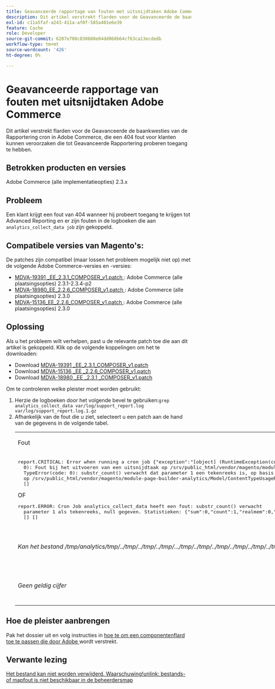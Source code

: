 ```yaml
---
title: Geavanceerde rapportage van fouten met uitsnijdtaken Adobe Commerce
description: Dit artikel verstrekt flarden voor de Geavanceerde de baankwesties van de Rapportering cron in Adobe Commerce, die een 404 fout voor klanten kunnen veroorzaken die tot Geavanceerde Rapportering proberen toegang te hebben.
exl-id: c11a5faf-a243-411a-af0f-585a401e6e39
feature: Cache
role: Developer
source-git-commit: 6287e708c830680e04dd068b64cf63ca13ecdedb
workflow-type: tm+mt
source-wordcount: '426'
ht-degree: 0%

---
```


# Geavanceerde rapportage van fouten met uitsnijdtaken Adobe Commerce

Dit artikel verstrekt flarden voor de Geavanceerde de baankwesties van de Rapportering cron in Adobe Commerce, die een 404 fout voor klanten kunnen veroorzaken die tot Geavanceerde Rapportering proberen toegang te hebben.

## Betrokken producten en versies

Adobe Commerce (alle implementatieopties) 2.3.x

## Probleem

Een klant krijgt een fout van 404 wanneer hij probeert toegang te krijgen tot Advanced Reporting en er zijn fouten in de logboeken die aan `analytics_collect_data job` zijn gekoppeld.

## Compatibele versies van Magento&#39;s:

De patches zijn compatibel (maar lossen het probleem mogelijk niet op) met de volgende Adobe Commerce-versies en -versies:

* [ MDVA-19391 \_EE\_2.3.1\_COMPOSER\_v1.patch ](assets/MDVA-19391_EE_2.3.1_COMPOSER_v1.patch.zip): Adobe Commerce (alle plaatsingsopties) 2.3.1-2.3.4-p2
* [ MDVA-18980\_EE\_2.2.6\_COMPOSER\_v1.patch ](assets/MDVA-18980_EE_2.2.6_COMPOSER_v1.patch.zip): Adobe Commerce (alle plaatsingsopties) 2.3.0
* [ MDVA-15136\_EE\_2.2.6\_COMPOSER\_v1.patch ](assets/MDVA-15136_EE_2.2.6_COMPOSER_v1.patch.zip): Adobe Commerce (alle plaatsingsopties) 2.3.0

## **Oplossing**

Als u het probleem wilt verhelpen, past u de relevante patch toe die aan dit artikel is gekoppeld. Klik op de volgende koppelingen om het te downloaden:

* Download [ MDVA-19391 \_EE\_2.3.1\_COMPOSER\_v1.patch ](assets/MDVA-19391_EE_2.3.1_COMPOSER_v1.patch.zip)
* Download [ MDVA-15136 \_EE \_2.2.6\_COMPOSER\_v1.patch ](assets/MDVA-15136_EE_2.2.6_COMPOSER_v1.patch.zip)
* Download [ MDVA-18980 \_EE \_2.3.1 \_COMPOSER\_v1.patch ](assets/MDVA-18980_EE_2.2.6_COMPOSER_v1.patch.zip)

Om te controleren welke pleister moet worden gebruikt:

<ol><li>Herzie de logboeken door het volgende bevel te gebruiken:<code>grep analytics_collect_data var/log/support_report.log var/log/support_report.log.1.gz</code>
</li><li>Afhankelijk van de fout die u ziet, selecteert u een patch aan de hand van de gegevens in de volgende tabel.<table style="width: 826px;">
<tbody>
<tr>
<td class="wysiwyg-text-align-center">
<p>Fout</p>
</td>
<td class="wysiwyg-text-align-center">Reparatie</td>
</tr>
<tr>
<td>
<pre>report.CRITICAL: Error when running a cron job {"exception":"[object] (RuntimeException(code::
  0): Fout bij het uitvoeren van een uitsnijdtaak op /srv/public_html/vendor/magento/module-cron/Observer/ProcessCronQueueObserver.php:327,
  TypeError(code: 0): substr_count() verwacht dat parameter 1 een tekenreeks is, op basis van null
  op /srv/public_html/vendor/magento/module-page-builder-analytics/Model/ContentTypeUsageReportProvider.php:106)"}
  []</pre>OF<pre>report.ERROR: Cron Job analytics_collect_data heeft een fout: substr_count() verwacht
  parameter 1 als tekenreeks, null gegeven. Statistieken: {"sum":0,"count":1,"realmem":0,"emalloc":0,"realmem_start":224919552,"emalloc_start":216398384}
  [] []</pre>
<p> </p>
</td>
<td>Pas <a href="assets/MDVA-19391_EE_2.3.1_COMPOSER_v1.patch"> MDVA-19391_EE_2.3.1_COMPOSER_v1.patch.zip </a> toe, ontruim geheim voorgeheugen en wacht 24 uren op de baan opnieuw te lopen en opnieuw te proberen.</td>
</tr>
<tr>
<td>
<p><em>Kan het bestand /tmp/analytics/tmp/../tmp/../tmp/../tmp/.../tmp/../tmp/../tmp/../tmp/../tmp/../tmp/../tmp/../tmp/../tmp/../tmp/../tmp/..../tmp/../tmp/../</em></p>
</td>
<td>Pas <a href="assets/MDVA-15136_EE_2.2.6_COMPOSER_v1.patch"> MDVA-15136_EE_2.2.6_COMPOSER_v1.patch.zip </a> toe, ontruim geheim voorgeheugen en wacht 24 uur op de baan opnieuw te lopen en opnieuw te proberen.</td>
</tr>
<tr>
<td><em>Geen geldig cijfer</em></td>
<td>Pas <a href="assets/MDVA-18980_EE_2.2.6_COMPOSER_v1.patch"> MDVA-18980_EE_2.2.6_COMPOSER_v1.patch.zip </a> toe, ontruim geheim voorgeheugen en wacht 24 uren op de baan opnieuw te lopen en opnieuw te proberen.</td>
</tr>
</tbody>
</table>
</li></ol>

## Hoe de pleister aanbrengen

Pak het dossier uit en volg instructies in [ hoe te om een componentenflard toe te passen die door Adobe ](/help/how-to/general/how-to-apply-a-composer-patch-provided-by-magento.md) wordt verstrekt.

## Verwante lezing

[Het bestand kan niet worden verwijderd. Waarschuwing!unlink: bestands- of mapfout is niet beschikbaar in de beheerdersmap](/help/troubleshooting/miscellaneous/file-cannot-be-deleated-no-file-or-directory.md)
